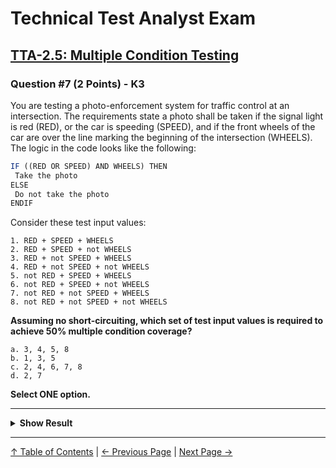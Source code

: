 # Technical Test Analyst Exam

## [TTA-2.5: Multiple Condition Testing](../../2-white-box-test-techniques/2.5-multiple-condition-testing.md)

### Question #7 (2 Points) - K3

You are testing a photo-enforcement system for traffic control at an intersection. The requirements state a photo shall be taken if the signal light is red (RED), or the car is speeding (SPEED), and if the front wheels of the car are over the line marking the beginning of the intersection (WHEELS). The logic in the code looks like the following:

```javascript
IF ((RED OR SPEED) AND WHEELS) THEN
 Take the photo
ELSE
 Do not take the photo
ENDIF
```

Consider these test input values:

    1. RED + SPEED + WHEELS
    2. RED + SPEED + not WHEELS
    3. RED + not SPEED + WHEELS
    4. RED + not SPEED + not WHEELS
    5. not RED + SPEED + WHEELS
    6. not RED + SPEED + not WHEELS
    7. not RED + not SPEED + WHEELS
    8. not RED + not SPEED + not WHEELS

**Assuming no short-circuiting, which set of test input values is required to achieve 50% multiple condition coverage?**

    a. 3, 4, 5, 8
    b. 1, 3, 5
    c. 2, 4, 6, 7, 8
    d. 2, 7

**Select ONE option.**

---

<details>
<summary><strong>Show Result</strong></summary>

#### Correct Answer: a

    a. Is correct. Multiple condition testing requires testing the entire truth table (all combinations of true and false possible which equals 2<sup>N</sup>, where N is the number of uncoupled atomic conditions). So, this example requires 8 tests. 50% coverage is achieved with any 4 separate tests from the list
    b. Is not correct. This answer provides 3/8 (37.5%) coverage of the multiple condition testing
    c. Is not correct. This answer provides 5/8 (62.5%) coverage of the multiple condition testing
    d. Is not correct. This answer provides 2/8 (25%) coverage of the multiple condition testing

</details>

---

[↑ Table of Contents](../../README.md#table-of-contents) | [← Previous Page](question-6.md) | [Next Page →](question-8.md)
